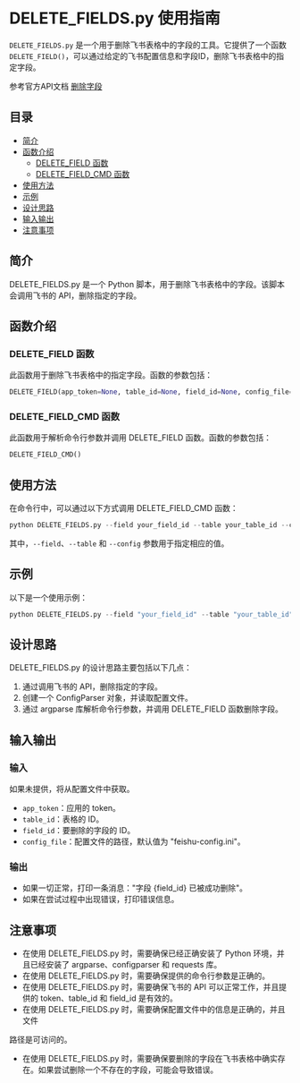 # DELETE_FIELDS.py 使用指南

`DELETE_FIELDS.py` 是一个用于删除飞书表格中的字段的工具。它提供了一个函数 `DELETE_FIELD()`，可以通过给定的飞书配置信息和字段ID，删除飞书表格中的指定字段。

参考官方API文档 [删除字段](https://open.feishu.cn/document/server-docs/docs/bitable-v1/app-table-field/delete)

## 目录
- [简介](#简介)
- [函数介绍](#函数介绍)
  - [DELETE_FIELD 函数](#delete_field-函数)
  - [DELETE_FIELD_CMD 函数](#delete_field_cmd-函数)
- [使用方法](#使用方法)
- [示例](#示例)
- [设计思路](#设计思路)
- [输入输出](#输入输出)
- [注意事项](#注意事项)

## 简介

DELETE_FIELDS.py 是一个 Python 脚本，用于删除飞书表格中的字段。该脚本会调用飞书的 API，删除指定的字段。

## 函数介绍

### DELETE_FIELD 函数

此函数用于删除飞书表格中的指定字段。函数的参数包括：

```python
DELETE_FIELD(app_token=None, table_id=None, field_id=None, config_file=None)
```

### DELETE_FIELD_CMD 函数

此函数用于解析命令行参数并调用 DELETE_FIELD 函数。函数的参数包括：

```python
DELETE_FIELD_CMD()
```

## 使用方法

在命令行中，可以通过以下方式调用 DELETE_FIELD_CMD 函数：

```python
python DELETE_FIELDS.py --field your_field_id --table your_table_id --config your_config_file_path
```

其中，`--field`、`--table` 和 `--config` 参数用于指定相应的值。

## 示例

以下是一个使用示例：

```python
python DELETE_FIELDS.py --field "your_field_id" --table "your_table_id" --config "your_config_file_path"
```

## 设计思路

DELETE_FIELDS.py 的设计思路主要包括以下几点：

1. 通过调用飞书的 API，删除指定的字段。
2. 创建一个 ConfigParser 对象，并读取配置文件。
3. 通过 argparse 库解析命令行参数，并调用 DELETE_FIELD 函数删除字段。

## 输入输出

### 输入

如果未提供，将从配置文件中获取。

- `app_token`：应用的 token。
- `table_id`：表格的 ID。
- `field_id`：要删除的字段的 ID。
- `config_file`：配置文件的路径，默认值为 "feishu-config.ini"。

### 输出

- 如果一切正常，打印一条消息："字段 {field_id} 已被成功删除"。
- 如果在尝试过程中出现错误，打印错误信息。

## 注意事项

- 在使用 DELETE_FIELDS.py 时，需要确保已经正确安装了 Python 环境，并且已经安装了 argparse、configparser 和 requests 库。
- 在使用 DELETE_FIELDS.py 时，需要确保提供的命令行参数是正确的。
- 在使用 DELETE_FIELDS.py 时，需要确保飞书的 API 可以正常工作，并且提供的 token、table_id 和 field_id 是有效的。
- 在使用 DELETE_FIELDS.py 时，需要确保配置文件中的信息是正确的，并且文件

路径是可访问的。
- 在使用 DELETE_FIELDS.py 时，需要确保要删除的字段在飞书表格中确实存在。如果尝试删除一个不存在的字段，可能会导致错误。